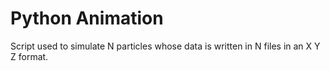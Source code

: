 # Python Animation
Script used to simulate N particles whose data is written in N files in an X Y Z format.
